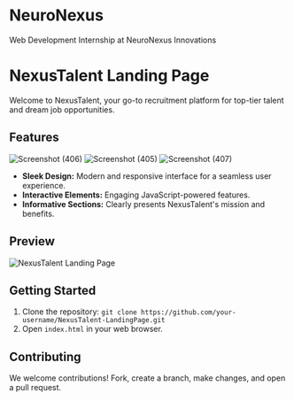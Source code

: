 # NeuroNexus
Web Development Internship at NeuroNexus Innovations 

# NexusTalent Landing Page

Welcome to NexusTalent, your go-to recruitment platform for top-tier talent and dream job opportunities.

## Features
![Screenshot (406)](https://github.com/Jeeya201/NeuroNexus/assets/104685075/b4489301-d8ec-462b-9efc-f9aa5ab08afe)
![Screenshot (405)](https://github.com/Jeeya201/NeuroNexus/assets/104685075/8ddc25c9-42db-4084-903b-6afb59b8a846)
![Screenshot (407)](https://github.com/Jeeya201/NeuroNexus/assets/104685075/9cc68ddb-95ef-4296-bee2-828c7a52c21c)

- **Sleek Design:** Modern and responsive interface for a seamless user experience.
- **Interactive Elements:** Engaging JavaScript-powered features.
- **Informative Sections:** Clearly presents NexusTalent's mission and benefits.

## Preview

![NexusTalent Landing Page](link-to-screenshot.png)

## Getting Started

1. Clone the repository: `git clone https://github.com/your-username/NexusTalent-LandingPage.git`
2. Open `index.html` in your web browser.

## Contributing

We welcome contributions! Fork, create a branch, make changes, and open a pull request.
